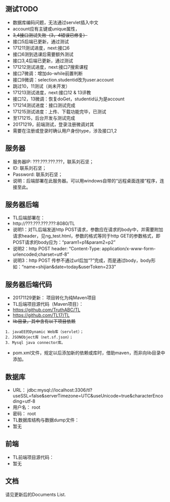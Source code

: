 ## 测试TODO
* 数据库编码问题，无法通过servlet插入中文
* account应有主键或unique属性，
* ~~3,4接口测试失败（3，4错误已修复）~~
* 接口5后端已更新，通过测试
* 171211测试进度，next:接口6
* 接口6测到选课后需要额外测试
* 接口3,4后端已更新，通过测试
* 171212测试进度，next:接口7搜索课程
* 接口7微调：增加do-while前置判断
* 接口9微调：selection.studentid改为user.account
* 跳过10，11测试（尚未开发）
* 171213测试进度，next:接口12 & 13评教
* 接口12，13微调：恢复doGet，studentid认为是account
* 171214测试进度：接口测试完成
* 171215测试进度：上传、下载功能完毕，已测试
* 至171215，后台开发与测试完成
* 20171219，前端测试，登录注册微调对其
* 需要在注册或登录时确认用户身份type，涉及接口1,2

## 服务器
* 服务器IP: ???.???.???.???，联系刘石坚；
* ID: 联系刘石坚；
* Password: 联系刘石坚；
* 说明：后端部署在此服务器。可以用windows自带的“远程桌面连接”程序，连接至此。

## 服务器后端
* TL后端部署在：
* http://???.???.???.???:8080/TL
* 说明1：对TL后端发送http POST请求，参数应在请求的body中，并需要附加请求header，见ng_test.html，参数的格式等同于http GET的参数格式，即POST请求的body应为：“param1=p1&param2=p2”
* 说明2：http POST header: “Content-Type: application/x-www-form-urlencoded;charset=utf-8”
* 说明3：http POST 传参不通过url后加“?”完成，而是通过body，body形如：“name=shijian&date=today&userToken=233”

## 服务器后端代码
* 20171129更新： 项目转化为纯Maven项目
* TL后端项目源代码（Maven项目）：
* https://github.com/TruthABC/TL
* https://github.com/TL17/TL
* ~~lib目录，其中含有以下项目依赖~~
```
1. javaEE的Dynamic Web库（servlet）；
2. JSONObject库（net.sf.json）；
3. Mysql java connector库。
```
* pom.xml文件，规定以后添加新的依赖或库时，借助maven，而非向lib目录中添加。

## 数据库
* URL：		jdbc:mysql://localhost:3306/tl?useSSL=false&serverTimezone=UTC&useUnicode=true&characterEncoding=utf-8
* 用户名：	root
* 密码：		root
* TL数据库结构与数据dump文件：
* 暂无

## 前端
* TL前端项目源代码：
* 暂无

## 文档
请见更新后的Documents List.

